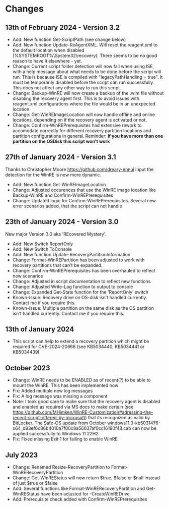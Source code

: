 # Changes

## 13th of February 2024 - Version 3.2

- Add: New function Get-ScriptPath (see change below)
- Add: New function Update-ReAgentXML. Will reset the reagent.xml to the default location when disabled (%SYSTEMROOT%\System32\recovery). There seems to be no good reason to have it elsewhere - yet.
- Change: Current script folder detection will now fail when using ISE, with a help message about what needs to be done before the script will run. This is because ISE is compiled with "legacyPathHandling = true". It must be temporarily disabled before the script can run successfully. This does not affect any other way to run this script.
- Change: Backup-WinRE will now create a backup of the .wim file without disabling the recovery agent first. This is to avoid issues with reagent.xml configurations where the file would be in an unexpected location.
- Change: Get-WinREImageLocation will now handle offline and online locations, depending on if the recovery agent is activated or not.
- Change: Confirm-WinREPrerequisites had extensive rework to accomodate correctly for different recovery partition locations and partition configurations in general. Reminder: **If you have more than one partition on the OSDisk this script won't work**

## 27th of January 2024 - Version 3.1

Thanks to Christopher Moore <https://github.com/dreary-ennui> input the detection for the WinRE is now more dynamic.

- Add: New function Get-WinREImageLocation
- Change: Adjusted occurences that use the WinRE image location like Backup-WinRE and Confirm-WinREPrerequisites
- Change: Updated logic for Confirm-WinREPrerequisites. Several new error scenarios added, that the script can not handle

## 23th of January 2024 - Version 3.0

New major Version 3.0 aka 'REcovered Mystery'.

- Add: New Switch ReportOnly
- Add: New Switch ToConsole
- Add: New function Update-RecoveryPartitionInformation
- Change: Format-WinREPartition has been adjusted to work with recovery partitions that can't be expanded.
- Change: Confirm-WinREPrerequisites has been overhauled to reflect new scenarios
- Change: Adjusted in script documentation to reflect new functions
- Change: Adjusted Write-Log function to output to console
- Change: Expanded Get-Stats function for the 'ReportOnly' switch
- Known-Issue: Recovery drive on OS-disk isn't handled currently. Contact me if you require this.
- Known-Issue: Multiple partition on the same disk as the OS partition isn't handled currently. Contact me if you require this.

## 13th of January 2024

- This script can help to extend a recovery partition which might be required for CVE-2024-20666 (see KB5034440, KB5034441 or KB5034439)

## October 2023

- Change: WinRE needs to be ENABLED as of recent(?) to be able to mount the WinRE. This has been implemented now
- Fix: Added multiple new log messages
- Fix: A log message was missing a component
- Note: I took good care to make sure that the recovery agent is disabled and enabled as required via MS docs to make certain (see <https://github.com/MHimken/WinRE-Customization#adressing-the-recent-script-offered-by-microsoft>)
    that its recognized as valid by BitLocker. The Safe-OS update from October windows11.0-kb5031476-x64_d93ef6c86b4010a7f00c8a56037af0cc16190f48.cab
    can now be applied successfully to Windows 11 22H2.
- Fix: Fixed missing Exit 1 for failing to enable WinRE

## July 2023

- Change: Renamed Resize-RecoveryPartition to Format-WinRERecoveryPartition
- Change: Get-WinREStatus will now return $true, $false or $null instead of just $true or $false
- Add: Several functions like Format-WinRERecoveryPartition and Get-WinREStatus have been adjusted for -CreateWinREDrive
- Add: Prerequisite check added with Confirm-WinREPrerequisites
